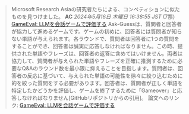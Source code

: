 > Microsoft Research Asiaの研究者たちによる、コンペティションに似たものを見つけました。
**AC** *2024年5月16日 木曜日 16:38:55 JST* (7票)
[GameEval: LLMを会話ゲームで評価する](https://github.com/jordddan/GameEval)
Ask-Guessは、質問者と回答者が協力して進めるゲームです。ゲームの初めに、回答者には質問者が知らない単語が与えられます。各ラウンドで、質問者は回答者に1つの質問をすることができ、回答者は誠実に応答しなければなりません。この時、提供された単語やフレーズは、回答者の返答に含めてはいけません。両者は協力して、質問者が与えられた単語やフレーズを正確に推測するために必要なQ&Aのラウンド数を最小限に抑えることを目指します。質問者は、回答者の反応に基づいて、与えられた単語の可能性を徐々に絞り込むために的を絞った質問をする必要があります。回答者は、質問者が正しく単語を特定したかどうかを評価し、ゲームを終了するために「Gameover」と応答しなければなりません[GitHubリポジトリからの引用]。
論文へのリンク: [GameEval: LLMを会話ゲームで評価する](https://arxiv.org/pdf/2308.10032v1)
